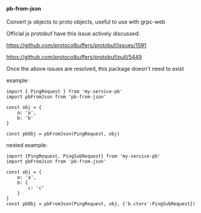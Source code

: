 #### pb-from-json

Convert js objects to proto objects, useful to use with grpc-web

Official js protobuf have this issue actively discussed:

https://github.com/protocolbuffers/protobuf/issues/1591

https://github.com/protocolbuffers/protobuf/pull/5449

Once the above issues are resolved, this package doesn't need to exist

example:

```
import { PingRequest } from 'my-service-pb'
import pbFromJson from 'pb-from-json'

const obj = {
    a: 'a',
    b: 'b'
}

const pbObj = pbFromJson(PingRequest, obj)
```

nested example:

```
import {PingRequest, PingSubRequest} from 'my-service-pb'
import pbFromJson from 'pb-from-json'

const obj = {
    a: 'a',
    b: {
        c: 'c'
    }
}
const pbObj = pbFromJson(PingRequest, obj, {'b.ctors':PingSubRequest})
```
